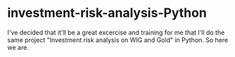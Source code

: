 # investment-risk-analysis-Python
I've decided that it'll be a great excercise and training for me that I'll do the same project "Investment risk analysis on WIG and Gold" in Python. So here we are.
